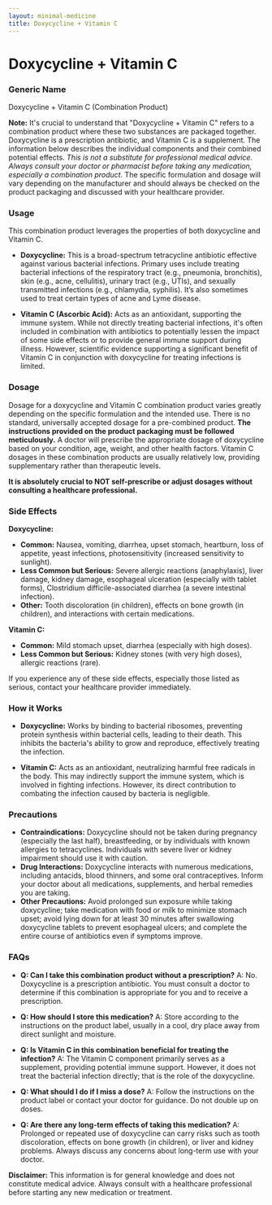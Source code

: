 ```yaml
---
layout: minimal-medicine
title: Doxycycline + Vitamin C
---
```


# Doxycycline + Vitamin C
### Generic Name

Doxycycline + Vitamin C (Combination Product)


**Note:**  It's crucial to understand that "Doxycycline + Vitamin C" refers to a combination product where these two substances are packaged together.  Doxycycline is a prescription antibiotic, and Vitamin C is a supplement.  The information below describes the individual components and their combined potential effects.  *This is not a substitute for professional medical advice. Always consult your doctor or pharmacist before taking any medication, especially a combination product.*  The specific formulation and dosage will vary depending on the manufacturer and should always be checked on the product packaging and discussed with your healthcare provider.


### Usage

This combination product leverages the properties of both doxycycline and Vitamin C.

* **Doxycycline:** This is a broad-spectrum tetracycline antibiotic effective against various bacterial infections.  Primary uses include treating bacterial infections of the respiratory tract (e.g., pneumonia, bronchitis), skin (e.g., acne, cellulitis), urinary tract (e.g., UTIs), and sexually transmitted infections (e.g., chlamydia, syphilis). It’s also sometimes used to treat certain types of acne and Lyme disease.

* **Vitamin C (Ascorbic Acid):**  Acts as an antioxidant, supporting the immune system. While not directly treating bacterial infections, it's often included in combination with antibiotics to potentially lessen the impact of some side effects or to provide general immune support during illness.  However, scientific evidence supporting a significant benefit of Vitamin C in conjunction with doxycycline for treating infections is limited.


### Dosage

Dosage for a doxycycline and Vitamin C combination product varies greatly depending on the specific formulation and the intended use.  There is no standard, universally accepted dosage for a pre-combined product.  **The instructions provided on the product packaging must be followed meticulously.**  A doctor will prescribe the appropriate dosage of doxycycline based on your condition, age, weight, and other health factors. Vitamin C dosages in these combination products are usually relatively low, providing supplementary rather than therapeutic levels.  

**It is absolutely crucial to NOT self-prescribe or adjust dosages without consulting a healthcare professional.**


### Side Effects

**Doxycycline:**

* **Common:** Nausea, vomiting, diarrhea, upset stomach, heartburn, loss of appetite, yeast infections, photosensitivity (increased sensitivity to sunlight).
* **Less Common but Serious:**  Severe allergic reactions (anaphylaxis), liver damage, kidney damage, esophageal ulceration (especially with tablet forms), Clostridium difficile-associated diarrhea (a severe intestinal infection).
* **Other:**  Tooth discoloration (in children), effects on bone growth (in children), and interactions with certain medications.

**Vitamin C:**

* **Common:** Mild stomach upset, diarrhea (especially with high doses).
* **Less Common but Serious:** Kidney stones (with very high doses), allergic reactions (rare).


If you experience any of these side effects, especially those listed as serious, contact your healthcare provider immediately.


### How it Works

* **Doxycycline:** Works by binding to bacterial ribosomes, preventing protein synthesis within bacterial cells, leading to their death.  This inhibits the bacteria's ability to grow and reproduce, effectively treating the infection.

* **Vitamin C:** Acts as an antioxidant, neutralizing harmful free radicals in the body. This may indirectly support the immune system, which is involved in fighting infections.  However, its direct contribution to combating the infection caused by bacteria is negligible.


### Precautions

* **Contraindications:** Doxycycline should not be taken during pregnancy (especially the last half), breastfeeding, or by individuals with known allergies to tetracyclines.  Individuals with severe liver or kidney impairment should use it with caution.
* **Drug Interactions:**  Doxycycline interacts with numerous medications, including antacids, blood thinners, and some oral contraceptives.  Inform your doctor about all medications, supplements, and herbal remedies you are taking.
* **Other Precautions:** Avoid prolonged sun exposure while taking doxycycline; take medication with food or milk to minimize stomach upset; avoid lying down for at least 30 minutes after swallowing doxycycline tablets to prevent esophageal ulcers; and complete the entire course of antibiotics even if symptoms improve.  


### FAQs

* **Q: Can I take this combination product without a prescription?**  A: No. Doxycycline is a prescription antibiotic.  You must consult a doctor to determine if this combination is appropriate for you and to receive a prescription.

* **Q: How should I store this medication?** A: Store according to the instructions on the product label, usually in a cool, dry place away from direct sunlight and moisture.

* **Q:  Is Vitamin C in this combination beneficial for treating the infection?** A: The Vitamin C component primarily serves as a supplement, providing potential immune support.  However, it does not treat the bacterial infection directly; that is the role of the doxycycline.

* **Q: What should I do if I miss a dose?** A: Follow the instructions on the product label or contact your doctor for guidance.  Do not double up on doses.

* **Q:  Are there any long-term effects of taking this medication?**  A: Prolonged or repeated use of doxycycline can carry risks such as tooth discoloration, effects on bone growth (in children), or liver and kidney problems.  Always discuss any concerns about long-term use with your doctor.


**Disclaimer:** This information is for general knowledge and does not constitute medical advice.  Always consult with a healthcare professional before starting any new medication or treatment.

